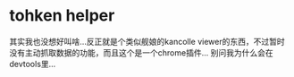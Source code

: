 # tohken helper
其实我也没想好叫啥…反正就是个类似舰娘的kancolle viewer的东西，不过暂时没有主动抓取数据的功能，而且这个是一个chrome插件…
别问我为什么会在devtools里…
